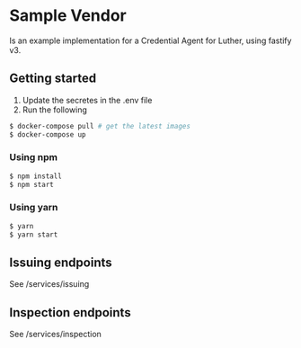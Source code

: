 # Sample Vendor

Is an example implementation for a Credential Agent for Luther, using fastify v3.

## Getting started
1. Update the secretes in the .env file
2. Run the following
```sh
$ docker-compose pull # get the latest images
$ docker-compose up
```

### Using npm
```sh
$ npm install
$ npm start
```

### Using yarn
```sh
$ yarn
$ yarn start
```

## Issuing endpoints
See /services/issuing

## Inspection endpoints
See /services/inspection
